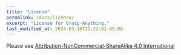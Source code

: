 ```yaml
---
title: "License"
permalink: /docs/license/
excerpt: "License for Grasp-Anything."
last_modified_at: 2024-03-18T11:22:01-05:00
---
```


Please see [Attribution-NonCommercial-ShareAlike 4.0 International](https://github.com/airvlab/grasp-anything/blob/main/LICENSE)

